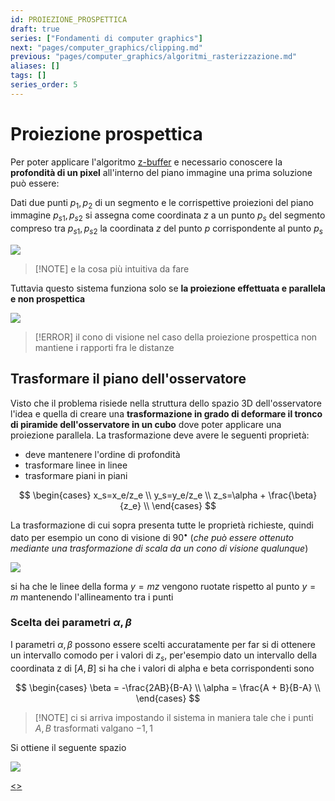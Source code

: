 ```yaml
---
id: PROIEZIONE_PROSPETTICA
draft: true
series: ["Fondamenti di computer graphics"]
next: "pages/computer_graphics/clipping.md"
previous: "pages/computer_graphics/algoritmi_rasterizzazione.md"
aliases: []
tags: []
series_order: 5
---
```


# Proiezione prospettica

Per poter applicare l'algoritmo [z-buffer](pages/computer_graphics/real_time_rendering.md#algoritmo%20z-buffer) e necessario conoscere la **profondità di un pixel** all'interno del piano immagine una prima soluzione può essere:

Dati due punti $p_1,p_2$ di un segmento e le corrispettive proiezioni del piano immagine $p_{s1},p_{s2}$ si assegna come coordinata $z$ a un punto $p_s$ del segmento compreso tra $p_{s1},p_{s2}$ la coordinata $z$ del punto $p$ corrispondente al punto $p_s$

![](assets/computer_graphics/Pasted%20image%2020241214181040.png)

>[!NOTE] e la cosa più intuitiva da fare

Tuttavia questo sistema funziona solo se **la proiezione effettuata e parallela e non prospettica**

![](assets/computer_graphics/Pasted%20image%2020241214181235.png)

>[!ERROR] il cono di visione nel caso della proiezione prospettica non mantiene i rapporti fra le distanze

## Trasformare il piano dell'osservatore

Visto che il problema risiede nella struttura dello spazio 3D dell'osservatore l'idea e quella di creare una **trasformazione in grado di deformare il tronco di piramide dell'osservatore in un cubo** dove poter applicare una proiezione parallela.
La trasformazione deve avere le seguenti proprietà:

- deve mantenere l'ordine di profondità
- trasformare linee in linee
- trasformare piani in piani

$$
\begin{cases}
x_s=x_e/z_e \\
y_s=y_e/z_e \\
z_s=\alpha + \frac{\beta}{z_e} \\
\end{cases}
$$

La trasformazione di cui sopra presenta tutte le proprietà richieste, quindi dato per esempio un cono di visione di $90^{\bullet}$   (*che può essere ottenuto mediante una trasformazione di scala da un cono di visione qualunque*)

![](assets/computer_graphics/Pasted%20image%2020241217124618.png)

si ha che le linee della forma $y=mz$ vengono ruotate rispetto al punto $y=m$ mantenendo l'allineamento tra i punti

### Scelta dei parametri $\alpha,\beta$

I parametri $\alpha,\beta$ possono essere scelti accuratamente per far si di ottenere un intervallo comodo per i valori di $z_s$, per'esempio dato un intervallo della coordinata z di $[A,B]$ si ha che i valori di alpha e beta corrispondenti sono

$$
\begin{cases}
\beta = -\frac{2AB}{B-A} \\
\alpha = \frac{A + B}{B-A} \\
\end{cases}
$$

>[!NOTE] ci si arriva impostando il sistema in maniera tale che i punti $A,B$ trasformati valgano $-1,1$

Si ottiene il seguente spazio

![](assets/computer_graphics/Pasted%20image%2020241217130133.png)

[<](pages/computer_graphics/algoritmi_rasterizzazione.md)[>](pages/computer_graphics/clipping.md)
